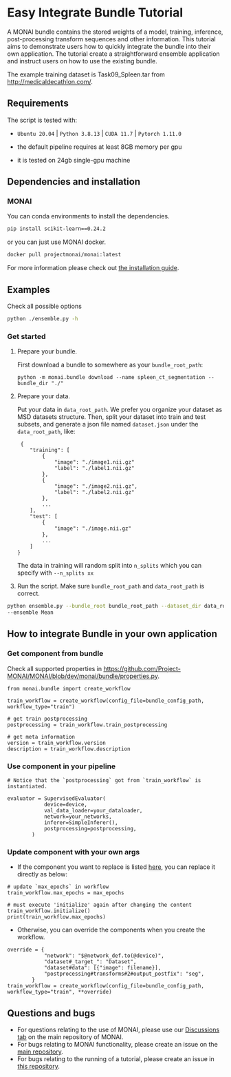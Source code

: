 # Easy Integrate Bundle Tutorial

A MONAI bundle contains the stored weights of a model, training, inference, post-processing transform sequences and other information. This tutorial aims to demonstrate users how to quickly integrate the bundle into their own application.
The tutorial create a straightforward ensemble application and instruct users on how to use the existing bundle.

The example training dataset is Task09_Spleen.tar from http://medicaldecathlon.com/.

## Requirements

The script is tested with:

- `Ubuntu 20.04` | `Python 3.8.13` | `CUDA 11.7` | `Pytorch 1.11.0`

- the default pipeline requires at least 8GB memory per gpu

- it is tested on 24gb single-gpu machine

## Dependencies and installation

### MONAI

You can conda environments to install the dependencies.

```bash
pip install scikit-learn==0.24.2
```

or you can just use MONAI docker.
```bash
docker pull projectmonai/monai:latest
```

For more information please check out [the installation guide](https://docs.monai.io/en/latest/installation.html).

## Examples

Check all possible options

```bash
python ./ensemble.py -h
```
### Get started
1. Prepare your bundle.

    First download a bundle to somewhere as your `bundle_root_path`:

    ```shell
    python -m monai.bundle download --name spleen_ct_segmentation --bundle_dir "./"
    ```

2. Prepare your data.

    Put your data in `data_root_path`. We prefer you organize your dataset as MSD datasets structure. Then, split your dataset into train and test subsets, and generate a json file named `dataset.json` under the `data_root_path`, like:
    ```
     {
        "training": [
            {
                "image": "./image1.nii.gz"
                "label": "./label1.nii.gz"
            },
            {
                "image": "./image2.nii.gz",
                "label": "./label2.nii.gz"
            },
            ...
        ],
        "test": [
            {
                "image": "./image.nii.gz"
            },
            ...
        ]
    }
    ```
    The data in training will random split into `n_splits` which you can specify with `--n_splits xx`

3. Run the script. Make sure `bundle_root_path` and `data_root_path` is correct.

```bash
python ensemble.py --bundle_root bundle_root_path --dataset_dir data_root_path
--ensemble Mean
```

## **How to integrate Bundle in your own application**
### Get component from bundle
Check all supported properties in https://github.com/Project-MONAI/MONAI/blob/dev/monai/bundle/properties.py.
```
from monai.bundle import create_workflow

train_workflow = create_workflow(config_file=bundle_config_path, workflow_type="train")

# get train postprocessing
postprocessing = train_workflow.train_postprocessing

# get meta information
version = train_workflow.version
description = train_workflow.description
```
### Use component in your pipeline
```
# Notice that the `postprocessing` got from `train_workflow` is instantiated.

evaluator = SupervisedEvaluator(
            device=device,
            val_data_loader=your_dataloader,
            network=your_networks,
            inferer=SimpleInferer(),
            postprocessing=postprocessing,
        )
```
### Update component with your own args

- If the component you want to replace is listed [here](https://github.com/Project-MONAI/MONAI/blob/dev/monai/bundle/properties.py), you can replace it directly as below:
```
# update `max_epochs` in workflow
train_workflow.max_epochs = max_epochs

# must execute 'initialize' again after changing the content
train_workflow.initialize()
print(train_workflow.max_epochs)
```
- Otherwise, you can override the components when you create the workflow.
```
override = {
            "network": "$@network_def.to(@device)",
            "dataset#_target_": "Dataset",
            "dataset#data": [{"image": filename}],
            "postprocessing#transforms#2#output_postfix": "seg",
        }
train_workflow = create_workflow(config_file=bundle_config_path, workflow_type="train", **override)
```

## Questions and bugs

- For questions relating to the use of MONAI, please use our [Discussions tab](https://github.com/Project-MONAI/MONAI/discussions) on the main repository of MONAI.
- For bugs relating to MONAI functionality, please create an issue on the [main repository](https://github.com/Project-MONAI/MONAI/issues).
- For bugs relating to the running of a tutorial, please create an issue in [this repository](https://github.com/Project-MONAI/Tutorials/issues).
